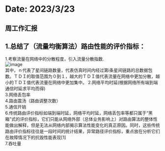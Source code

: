 # Date: 2023/3/23
## 周工作汇报
**1.总结了（流量均衡算法）路由性能的评价指标：**
---
1.考察流量在网络中的分散程度，引入流量分散指数.   
![image](https://user-images.githubusercontent.com/83910735/226950801-320b70ed-dd47-42b2-a484-da99cfd3ea67.png)   
其中，ｎ代表了星间链路数量，代表仿真时间内经过第i条星间链路的总数据包数。ＴＤＩ的取值范围为０到１，越大的ＴＤＩ值代表流量在网络中更加分散，越小的ＴＤＩ值代表流量在网络中更加集中。
2.网络平均时延(根据网络所有端到端通信时延求平均而得)   
3.网络丢包率   
4.路由震汤（路由调整次数）   
5.通信开销   
6.传统路由评价指标如端到端时延，网络平均时延，网络丢包率等都只属于“黑箱”式的评价指标，它们只能从网络外部（总体业务影响上）对路由算法的整体性能做出解释，但是无法从网络内部揭示算法性能变化的真正原因。同时，这些传统路由评价指标往往是一段时间的统计结果，异常路径评价指标，重点放在分析它们在故障情况下的抗毁性能表现[1]     
7.吞吐量
